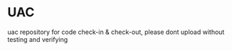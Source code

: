 # UAC
uac repository for code check-in &amp; check-out, please dont upload without testing and verifying
